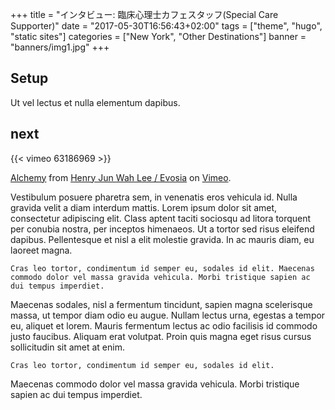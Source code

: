 +++
title = "インタビュー: 臨床心理士カフェスタッフ(Special Care Supporter)"
date = "2017-05-30T16:56:43+02:00"
tags = ["theme", "hugo", "static sites"]
categories = ["New York", "Other Destinations"]
banner = "banners/img1.jpg"
+++


## Setup

Ut vel lectus et nulla elementum dapibus.

## next

{{< vimeo 63186969 >}}

[Alchemy](https://vimeo.com/63186969) from [Henry Jun Wah Lee / Evosia](https://vimeo.com/evosia) on [Vimeo](https://vimeo.com/).

Vestibulum posuere pharetra sem, in venenatis eros vehicula id. Nulla gravida velit a diam interdum mattis. Lorem ipsum dolor sit amet, consectetur adipiscing elit. Class aptent taciti sociosqu ad litora torquent per conubia nostra, per inceptos himenaeos. Ut a tortor sed risus eleifend dapibus. Pellentesque et nisl a elit molestie gravida. In ac mauris diam, eu laoreet magna.

    Cras leo tortor, condimentum id semper eu, sodales id elit. Maecenas commodo dolor vel massa gravida vehicula. Morbi tristique sapien ac dui tempus imperdiet.

Maecenas sodales, nisl a fermentum tincidunt, sapien magna scelerisque massa, ut tempor diam odio eu augue. Nullam lectus urna, egestas a tempor eu, aliquet et lorem. Mauris fermentum lectus ac odio facilisis id commodo justo faucibus. Aliquam erat volutpat. Proin quis magna eget risus cursus sollicitudin sit amet at enim.

    Cras leo tortor, condimentum id semper eu, sodales id elit.

Maecenas commodo dolor vel massa gravida vehicula. Morbi tristique sapien ac dui tempus imperdiet.
